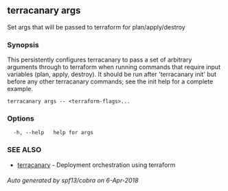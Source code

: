 ## terracanary args

Set args that will be passed to terraform for plan/apply/destroy

### Synopsis

This persistently configures terracanary to pass a set of arbitrary arguments through to terraform when running commands that require input variables (plan, apply, destroy). It should be run after 'terracanary init' but before any other terracanary commands; see the init help for a complete example.

```
terracanary args -- <terraform-flags>...
```

### Options

```
  -h, --help   help for args
```

### SEE ALSO

* [terracanary](../README.md)	 - Deployment orchestration using terraform

###### Auto generated by spf13/cobra on 6-Apr-2018
